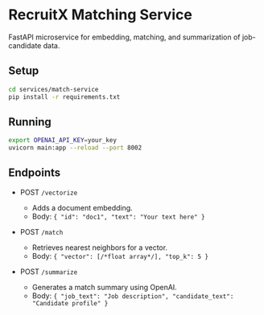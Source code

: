 # RecruitX Matching Service

FastAPI microservice for embedding, matching, and summarization of job-candidate data.

## Setup

```bash
cd services/match-service
pip install -r requirements.txt
```

## Running

```bash
export OPENAI_API_KEY=your_key
uvicorn main:app --reload --port 8002
```

## Endpoints

- POST `/vectorize`
  - Adds a document embedding.
  - Body: `{ "id": "doc1", "text": "Your text here" }`

- POST `/match`
  - Retrieves nearest neighbors for a vector.
  - Body: `{ "vector": [/*float array*/], "top_k": 5 }`

- POST `/summarize`
  - Generates a match summary using OpenAI.
  - Body: `{ "job_text": "Job description", "candidate_text": "Candidate profile" }`
